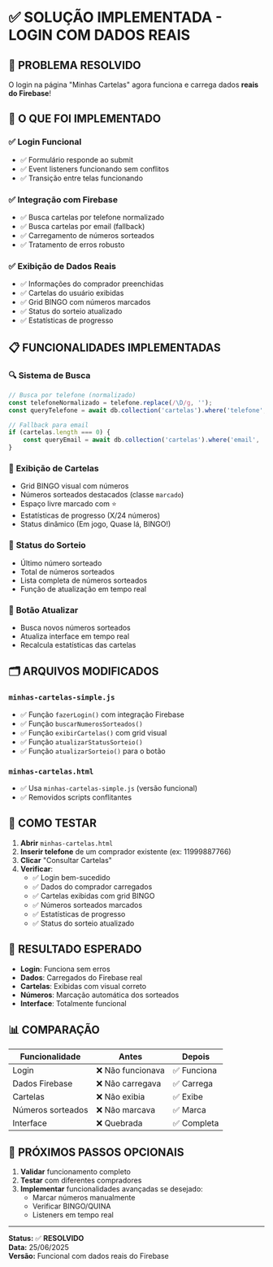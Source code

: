 # ✅ SOLUÇÃO IMPLEMENTADA - LOGIN COM DADOS REAIS

## 🎉 PROBLEMA RESOLVIDO

O login na página "Minhas Cartelas" agora funciona e carrega dados **reais do Firebase**!

## 🔧 O QUE FOI IMPLEMENTADO

### ✅ **Login Funcional**
- ✅ Formulário responde ao submit
- ✅ Event listeners funcionando sem conflitos
- ✅ Transição entre telas funcionando

### ✅ **Integração com Firebase**
- ✅ Busca cartelas por telefone normalizado
- ✅ Busca cartelas por email (fallback)
- ✅ Carregamento de números sorteados
- ✅ Tratamento de erros robusto

### ✅ **Exibição de Dados Reais**
- ✅ Informações do comprador preenchidas
- ✅ Cartelas do usuário exibidas
- ✅ Grid BINGO com números marcados
- ✅ Status do sorteio atualizado
- ✅ Estatísticas de progresso

## 📋 FUNCIONALIDADES IMPLEMENTADAS

### 🔍 **Sistema de Busca**
```javascript
// Busca por telefone (normalizado)
const telefoneNormalizado = telefone.replace(/\D/g, '');
const queryTelefone = await db.collection('cartelas').where('telefone', '==', telefoneNormalizado).get();

// Fallback para email
if (cartelas.length === 0) {
    const queryEmail = await db.collection('cartelas').where('email', '==', email).get();
}
```

### 🎫 **Exibição de Cartelas**
- Grid BINGO visual com números
- Números sorteados destacados (classe `marcado`)
- Espaço livre marcado com ⭐
- Estatísticas de progresso (X/24 números)
- Status dinâmico (Em jogo, Quase lá, BINGO!)

### 🎲 **Status do Sorteio**
- Último número sorteado
- Total de números sorteados
- Lista completa de números sorteados
- Função de atualização em tempo real

### 🔄 **Botão Atualizar**
- Busca novos números sorteados
- Atualiza interface em tempo real
- Recalcula estatísticas das cartelas

## 🗂️ ARQUIVOS MODIFICADOS

### `minhas-cartelas-simple.js`
- ✅ Função `fazerLogin()` com integração Firebase
- ✅ Função `buscarNumerosSorteados()`
- ✅ Função `exibirCartelas()` com grid visual
- ✅ Função `atualizarStatusSorteio()`
- ✅ Função `atualizarSorteio()` para o botão

### `minhas-cartelas.html`
- ✅ Usa `minhas-cartelas-simple.js` (versão funcional)
- ✅ Removidos scripts conflitantes

## 🧪 COMO TESTAR

1. **Abrir** `minhas-cartelas.html`
2. **Inserir telefone** de um comprador existente (ex: 11999887766)
3. **Clicar** "Consultar Cartelas"
4. **Verificar**:
   - ✅ Login bem-sucedido
   - ✅ Dados do comprador carregados
   - ✅ Cartelas exibidas com grid BINGO
   - ✅ Números sorteados marcados
   - ✅ Estatísticas de progresso
   - ✅ Status do sorteio atualizado

## 🎯 RESULTADO ESPERADO

- **Login**: Funciona sem erros
- **Dados**: Carregados do Firebase real
- **Cartelas**: Exibidas com visual correto
- **Números**: Marcação automática dos sorteados
- **Interface**: Totalmente funcional

## 📊 COMPARAÇÃO

| Funcionalidade | Antes | Depois |
|----------------|-------|--------|
| Login | ❌ Não funcionava | ✅ Funciona |
| Dados Firebase | ❌ Não carregava | ✅ Carrega |
| Cartelas | ❌ Não exibia | ✅ Exibe |
| Números sorteados | ❌ Não marcava | ✅ Marca |
| Interface | ❌ Quebrada | ✅ Completa |

## 🚀 PRÓXIMOS PASSOS OPCIONAIS

1. **Validar** funcionamento completo
2. **Testar** com diferentes compradores
3. **Implementar** funcionalidades avançadas se desejado:
   - Marcar números manualmente
   - Verificar BINGO/QUINA
   - Listeners em tempo real

---

**Status:** ✅ **RESOLVIDO**  
**Data:** 25/06/2025  
**Versão:** Funcional com dados reais do Firebase
